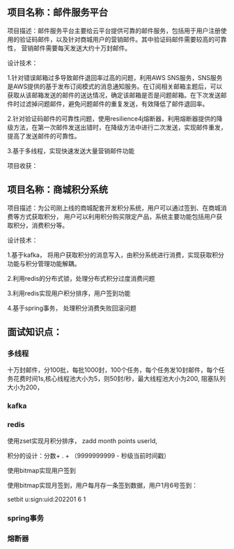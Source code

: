 ## 项目名称：邮件服务平台

项目描述：邮件服务平台主要给云平台提供可靠的邮件服务，包括用于用户注册使用的验证码邮件，以及针对商城用户的营销邮件。其中验证码邮件需要较高的可靠性， 营销邮件需要每天发送大约十万封邮件。

设计技术：

1.针对错误邮箱过多导致邮件退回率过高的问题，利用AWS SNS服务，SNS服务是AWS提供的基于发布订阅模式的消息通知服务。在订阅相关邮箱主题后，可以获取从该邮箱发送的邮件的送达情况，确定该邮箱是否是问题邮箱。在下次发送邮件时过滤掉问题邮件，避免问题邮件的重复发送，有效降低了邮件退回率。 

2.针对验证码邮件的可靠性问题，使用resilience4j熔断器，利用熔断器提供的降级方法，在第一次邮件发送出错时，在降级方法中进行二次发送，实现邮件重发，提高了发送邮件的可靠性。

3.基于多线程，实现快速发送大量营销邮件功能

项目收获：

## 项目名称：商城积分系统

项目描述：为公司刚上线的商城配套开发积分系统，用户可以通过签到、在商城消费等方式获取积分， 用户可以利用积分购买限定产品，系统主要功能包括用户获取积分，消费积分等。

设计技术：

1.基于kafka， 将用户获取积分的消息写入，由积分系统进行消费，实现获取积分功能与积分管理功能解耦。

2.利用redis的分布式锁，处理分布式积分过度消费问题

3.利用redis实现用户积分排序，用户签到功能

4.基于spring事务， 处理积分消费失败回滚问题

## 面试知识点：

### 多线程

十万封邮件，分100批，每批1000封，100个任务，每个任务发10封邮件，每个任务花费时间1s,核心线程池大小为5，则50封/秒，最大线程池大小为200, 阻塞队列大小为200， 

### kafka

### redis

使用zset实现月积分排序， zadd month points  userId, 

积分的设计：分数+ . + （9999999999 - 秒级当前时间戳）

使用bitmap实现用户签到

使用bitmap实现月签到，用户每月存一条签到数据，用户1月6号签到：

setbit u:sign:uid:202201 6 1

### spring事务



### 熔断器



